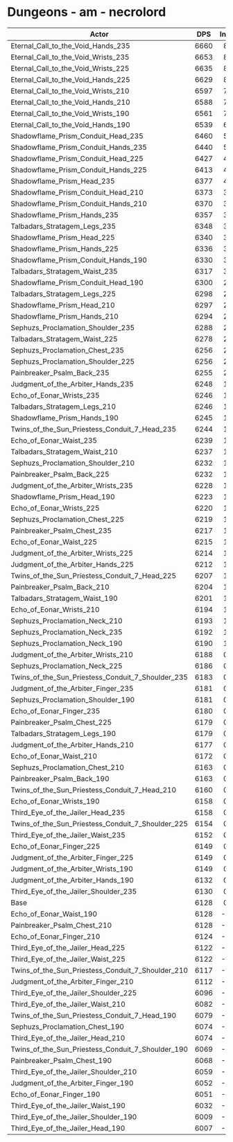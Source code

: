 # Dungeons - am - necrolord
| Actor | DPS | Increase |
|---|:---:|:---:|
|Eternal_Call_to_the_Void_Hands_235|6660|8.67%|
|Eternal_Call_to_the_Void_Wrists_235|6653|8.56%|
|Eternal_Call_to_the_Void_Wrists_225|6635|8.26%|
|Eternal_Call_to_the_Void_Hands_225|6629|8.17%|
|Eternal_Call_to_the_Void_Wrists_210|6597|7.64%|
|Eternal_Call_to_the_Void_Hands_210|6588|7.50%|
|Eternal_Call_to_the_Void_Wrists_190|6561|7.06%|
|Eternal_Call_to_the_Void_Hands_190|6539|6.70%|
|Shadowflame_Prism_Conduit_Head_235|6460|5.41%|
|Shadowflame_Prism_Conduit_Hands_235|6440|5.08%|
|Shadowflame_Prism_Conduit_Head_225|6427|4.87%|
|Shadowflame_Prism_Conduit_Hands_225|6413|4.64%|
|Shadowflame_Prism_Head_235|6377|4.05%|
|Shadowflame_Prism_Conduit_Head_210|6373|3.99%|
|Shadowflame_Prism_Conduit_Hands_210|6370|3.94%|
|Shadowflame_Prism_Hands_235|6357|3.73%|
|Talbadars_Stratagem_Legs_235|6348|3.58%|
|Shadowflame_Prism_Head_225|6340|3.45%|
|Shadowflame_Prism_Hands_225|6336|3.39%|
|Shadowflame_Prism_Conduit_Hands_190|6330|3.29%|
|Talbadars_Stratagem_Waist_235|6317|3.08%|
|Shadowflame_Prism_Conduit_Head_190|6300|2.80%|
|Talbadars_Stratagem_Legs_225|6298|2.77%|
|Shadowflame_Prism_Head_210|6297|2.75%|
|Shadowflame_Prism_Hands_210|6294|2.70%|
|Sephuzs_Proclamation_Shoulder_235|6288|2.60%|
|Talbadars_Stratagem_Waist_225|6278|2.44%|
|Sephuzs_Proclamation_Chest_235|6256|2.08%|
|Sephuzs_Proclamation_Shoulder_225|6256|2.08%|
|Painbreaker_Psalm_Back_235|6255|2.06%|
|Judgment_of_the_Arbiter_Hands_235|6248|1.95%|
|Echo_of_Eonar_Wrists_235|6246|1.92%|
|Talbadars_Stratagem_Legs_210|6246|1.92%|
|Shadowflame_Prism_Hands_190|6245|1.90%|
|Twins_of_the_Sun_Priestess_Conduit_7_Head_235|6244|1.88%|
|Echo_of_Eonar_Waist_235|6239|1.80%|
|Talbadars_Stratagem_Waist_210|6237|1.77%|
|Sephuzs_Proclamation_Shoulder_210|6232|1.69%|
|Painbreaker_Psalm_Back_225|6232|1.69%|
|Judgment_of_the_Arbiter_Wrists_235|6228|1.62%|
|Shadowflame_Prism_Head_190|6223|1.54%|
|Echo_of_Eonar_Wrists_225|6220|1.49%|
|Sephuzs_Proclamation_Chest_225|6219|1.48%|
|Painbreaker_Psalm_Chest_235|6217|1.44%|
|Echo_of_Eonar_Waist_225|6215|1.41%|
|Judgment_of_the_Arbiter_Wrists_225|6214|1.40%|
|Judgment_of_the_Arbiter_Hands_225|6212|1.36%|
|Twins_of_the_Sun_Priestess_Conduit_7_Head_225|6207|1.28%|
|Painbreaker_Psalm_Back_210|6204|1.23%|
|Talbadars_Stratagem_Waist_190|6201|1.18%|
|Echo_of_Eonar_Wrists_210|6194|1.07%|
|Sephuzs_Proclamation_Neck_210|6193|1.05%|
|Sephuzs_Proclamation_Neck_235|6192|1.04%|
|Sephuzs_Proclamation_Neck_190|6190|1.00%|
|Judgment_of_the_Arbiter_Wrists_210|6188|0.97%|
|Sephuzs_Proclamation_Neck_225|6186|0.94%|
|Twins_of_the_Sun_Priestess_Conduit_7_Shoulder_235|6183|0.89%|
|Judgment_of_the_Arbiter_Finger_235|6181|0.86%|
|Sephuzs_Proclamation_Shoulder_190|6181|0.86%|
|Echo_of_Eonar_Finger_235|6180|0.84%|
|Painbreaker_Psalm_Chest_225|6179|0.82%|
|Talbadars_Stratagem_Legs_190|6179|0.82%|
|Judgment_of_the_Arbiter_Hands_210|6177|0.79%|
|Echo_of_Eonar_Waist_210|6172|0.71%|
|Sephuzs_Proclamation_Chest_210|6163|0.56%|
|Painbreaker_Psalm_Back_190|6163|0.56%|
|Twins_of_the_Sun_Priestess_Conduit_7_Head_210|6160|0.51%|
|Echo_of_Eonar_Wrists_190|6158|0.48%|
|Third_Eye_of_the_Jailer_Head_235|6158|0.48%|
|Twins_of_the_Sun_Priestess_Conduit_7_Shoulder_225|6154|0.42%|
|Third_Eye_of_the_Jailer_Waist_235|6152|0.38%|
|Echo_of_Eonar_Finger_225|6149|0.33%|
|Judgment_of_the_Arbiter_Finger_225|6149|0.33%|
|Judgment_of_the_Arbiter_Wrists_190|6149|0.33%|
|Judgment_of_the_Arbiter_Hands_190|6132|0.06%|
|Third_Eye_of_the_Jailer_Shoulder_235|6130|0.02%|
|Base|6128|0.00%|
|Echo_of_Eonar_Waist_190|6128|-0.01%|
|Painbreaker_Psalm_Chest_210|6128|-0.01%|
|Echo_of_Eonar_Finger_210|6124|-0.07%|
|Third_Eye_of_the_Jailer_Head_225|6122|-0.11%|
|Third_Eye_of_the_Jailer_Waist_225|6122|-0.11%|
|Twins_of_the_Sun_Priestess_Conduit_7_Shoulder_210|6117|-0.19%|
|Judgment_of_the_Arbiter_Finger_210|6112|-0.27%|
|Third_Eye_of_the_Jailer_Shoulder_225|6096|-0.53%|
|Third_Eye_of_the_Jailer_Waist_210|6082|-0.76%|
|Twins_of_the_Sun_Priestess_Conduit_7_Head_190|6079|-0.81%|
|Sephuzs_Proclamation_Chest_190|6074|-0.89%|
|Third_Eye_of_the_Jailer_Head_210|6074|-0.89%|
|Twins_of_the_Sun_Priestess_Conduit_7_Shoulder_190|6069|-0.97%|
|Painbreaker_Psalm_Chest_190|6068|-0.99%|
|Third_Eye_of_the_Jailer_Shoulder_210|6059|-1.13%|
|Judgment_of_the_Arbiter_Finger_190|6052|-1.25%|
|Echo_of_Eonar_Finger_190|6051|-1.26%|
|Third_Eye_of_the_Jailer_Waist_190|6032|-1.57%|
|Third_Eye_of_the_Jailer_Shoulder_190|6009|-1.95%|
|Third_Eye_of_the_Jailer_Head_190|6007|-1.98%|
